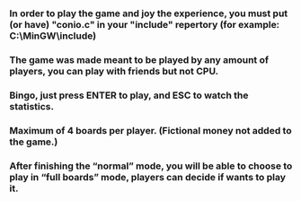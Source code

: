 ### In order to play the game and joy the experience, you must put (or have) "conio.c" in your "include" repertory (for example: C:\MinGW\include)
### The game was made meant to be played by any amount of players, you can play with friends but not CPU.
### Bingo, just press ENTER to play, and ESC to watch the statistics.
### Maximum of 4 boards per player. (Fictional money not added to the game.)
### After finishing the “normal” mode, you will be able to choose to play in “full boards” mode, players can decide if wants to play it.

